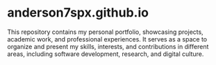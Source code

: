 # anderson7spx.github.io
This repository contains my personal portfolio, showcasing projects, academic work, and professional experiences. It serves as a space to organize and present my skills, interests, and contributions in different areas, including software development, research, and digital culture. 
